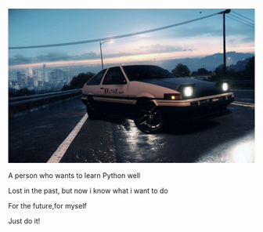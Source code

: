 ![image](https://github.com/Degelzhao/Git/raw/master/image/timg.jpg)

A person who wants to learn Python well

Lost in the past, but now i know what i want to do

For the future,for myself

Just do it!
